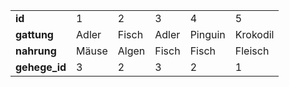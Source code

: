 | | | | | | |
| :- | :- | :- | :- | :- | :- |
| **id** | 1 | 2 | 3 | 4 | 5 |
| **gattung** | Adler | Fisch | Adler | Pinguin | Krokodil |
| **nahrung** | Mäuse | Algen | Fisch | Fisch | Fleisch |
| **gehege\_id** | 3 | 2 | 3 | 2 | 1 |
